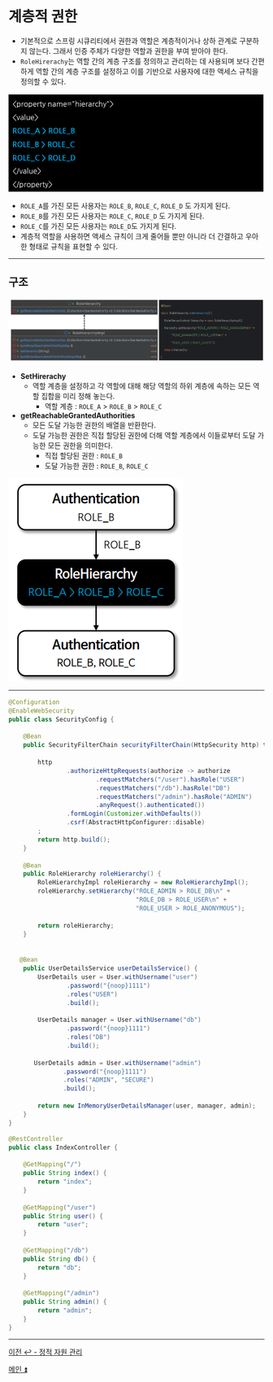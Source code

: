 # 계층적 권한

- 기본적으로 스프링 시큐리티에서 권한과 역할은 계층적이거나 상하 관계로 구분하지 않는다. 그래서 인증 주체가 다양한 역할과 권한을 부여 받아야 한다.
- `RoleHirerachy`는 역할 간의 계층 구조를 정의하고 관리하는 데 사용되며 보다 간편하게 역할 간의 계층 구조를 설정하고 이를 기반으로 사용자에 대한 액세스 규칙을 정의할 수 있다.

![img_29.png](image/img_29.png)

- `ROLE_A`를 가진 모든 사용자는 `ROLE_B`, `ROLE_C`, `ROLE_D` 도 가지게 된다.
- `ROLE_B`를 가진 모든 사용자는 `ROLE_C`, `ROLE_D` 도 가지게 된다.
- `ROLE_C`를 가진 모든 사용자는 `ROLE_D`도 가지게 된다.
- 계층적 역할을 사용하면 액세스 규칙이 크게 줄어들 뿐만 아니라 더 간결하고 우아한 형태로 규칙을 표현할 수 있다.

---

## 구조

![img_30.png](image/img_30.png)

- **SetHirerachy**
  - 역할 계층을 설정하고 각 역할에 대해 해당 역할의 하위 계층에 속하는 모든 역할 집합을 미리 정해 놓는다.
    - 역할 계층 : `ROLE_A` > `ROLE_B` > `ROLE_C`
- **getReachableGrantedAuthorities**
  - 모든 도달 가능한 권한의 배열을 반환한다.
  - 도달 가능한 권한은 직접 할당된 권한에 더해 역할 계층에서 이들로부터 도달 가능한 모든 권한을 의미한다.
    - 직접 할당된 권한 : `ROLE_B`
    - 도달 가능한 권한 : `ROLE_B`, `ROLE_C`

![img_31.png](image/img_31.png)

---

```java
@Configuration
@EnableWebSecurity
public class SecurityConfig {

    @Bean
    public SecurityFilterChain securityFilterChain(HttpSecurity http) throws Exception {

        http
                .authorizeHttpRequests(authorize -> authorize
                        .requestMatchers("/user").hasRole("USER")
                        .requestMatchers("/db").hasRole("DB")
                        .requestMatchers("/admin").hasRole("ADMIN")
                        .anyRequest().authenticated())
                .formLogin(Customizer.withDefaults())
                .csrf(AbstractHttpConfigurer::disable)
        ;
        return http.build();
    }

    @Bean
    public RoleHierarchy roleHierarchy() {
        RoleHierarchyImpl roleHierarchy = new RoleHierarchyImpl();
        roleHierarchy.setHierarchy("ROLE_ADMIN > ROLE_DB\n" +
                                   "ROLE_DB > ROLE_USER\n" +
                                   "ROLE_USER > ROLE_ANONYMOUS");

        return roleHierarchy;
    }


   @Bean
    public UserDetailsService userDetailsService() {
        UserDetails user = User.withUsername("user")
                .password("{noop}1111")
                .roles("USER")
                .build();

        UserDetails manager = User.withUsername("db")
                .password("{noop}1111")
                .roles("DB")
                .build();

       UserDetails admin = User.withUsername("admin")
               .password("{noop}1111")
               .roles("ADMIN", "SECURE")
               .build();

        return new InMemoryUserDetailsManager(user, manager, admin);
    }
}
```
```java
@RestController
public class IndexController {

    @GetMapping("/")
    public String index() {
        return "index";
    }

    @GetMapping("/user")
    public String user() {
        return "user";
    }

    @GetMapping("/db")
    public String db() {
        return "db";
    }

    @GetMapping("/admin")
    public String admin() {
        return "admin";
    }
}
```

---

[이전 ↩️ - 정적 자원 관리](https://github.com/genesis12345678/TIL/blob/main/Spring/security/AuthorizeProcess/StaticResource.md)

[메인 ⏫](https://github.com/genesis12345678/TIL/blob/main/Spring/security/main.md)